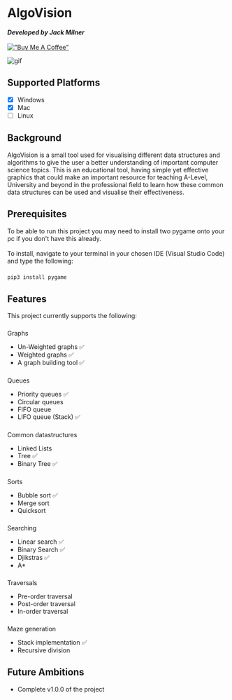 # AlgoVision
<link rel="stylesheet" type="text/css" href="https://unpkg.com/checkboxes@1.3.3/dist/css/checkboxes.min.css">

 
***Developed by Jack Milner***
\
\
[!["Buy Me A Coffee"](https://www.buymeacoffee.com/assets/img/custom_images/orange_img.png)](https://buymeacoffee.com/jackmilner)

![gif](https://media2.giphy.com/media/v1.Y2lkPTc5MGI3NjExa3N6Zm1vd3luNXR4b3FhamY0NXBmbDR3OW82a3FlZWIwaDFnMGhsciZlcD12MV9pbnRlcm5hbF9naWZfYnlfaWQmY3Q9Zw/3uGaHuzJTQg8KZdVBd/giphy.gif)
###
## Supported Platforms
- [x] Windows
- [x] Mac
- [ ] Linux
## Background
AlgoVision is a small tool used for visualising different data structures and algorithms to give the user a better understanding of important computer science topics. This is an educational tool, having simple yet effective graphics that could make an important resource for teaching A-Level, University and beyond in the professional field to learn how these common data structures can be used and visualise their effectiveness. 
## Prerequisites
To be able to run this project you may need to install two pygame onto your pc if you don't have this already.
\
\
To install, navigate to your terminal in your chosen IDE (Visual Studio Code) and type the following:
###
`pip3 install pygame`
## Features
This project currently supports the following:
###
Graphs
* Un-Weighted graphs ✅
* Weighted graphs ✅
* A graph building tool ✅
### 
Queues
* Priority queues ✅
* Circular queues
* FIFO queue
* LIFO queue (Stack) ✅
### 
Common datastructures
* Linked Lists
* Tree ✅
* Binary Tree ✅
### 
Sorts
* Bubble sort ✅
* Merge sort 
* Quicksort
### 
Searching
* Linear search ✅
* Binary Search ✅
* Djikstras ✅
* A*
### 
Traversals
* Pre-order traversal
* Post-order traversal
* In-order traversal
###
Maze generation
* Stack implementation ✅
* Recursive division
## Future Ambitions
* Complete v1.0.0 of the project 
